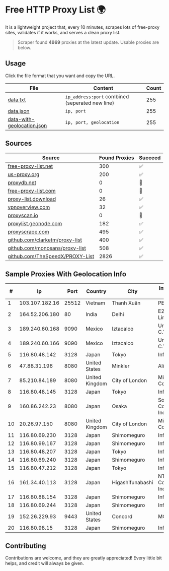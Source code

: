 
# Free HTTP Proxy List 🌍

It is a lightweight project that, every 10 minutes, scrapes lots of free-proxy sites, validates if it works, and serves a clean proxy list.


> Scraper found **4969** proxies at the latest update. Usable proxies are below.

## Usage

Click the file format that you want and copy the URL.


|File|Content|Count|
|----|-------|-----|
|[data.txt](https://raw.githubusercontent.com/themiralay/Proxy-List-World/master/data.txt)|`ip_address:port` combined (seperated new line)|255|
|[data.json](https://raw.githubusercontent.com/themiralay/Proxy-List-World/master/data.json)|`ip, port`|255|
|[data-with-geolocation.json](https://raw.githubusercontent.com/themiralay/Proxy-List-World/master/data-with-geolocation.json)|`ip, port, geolocation`|255|

## Sources

|Source|Found Proxies|Succeed|
|------|-------------|-------|
|[free-proxy-list.net](https://free-proxy-list.net)|300|✅|
|[us-proxy.org](https://www.us-proxy.org)|200|✅|
|[proxydb.net](http://proxydb.net)|0|🚫|
|[free-proxy-list.com](https://free-proxy-list.com/?page=&port=&type%5B%5D=http&type%5B%5D=https&up_time=0&search=Search)|0|🚫|
|[proxy-list.download](https://www.proxy-list.download/HTTP)|26|✅|
|[vpnoverview.com](https://vpnoverview.com/privacy/anonymous-browsing/free-proxy-servers)|32|✅|
|[proxyscan.io](https://www.proxyscan.io)|0|🚫|
|[proxylist.geonode.com](https://proxylist.geonode.com/api/proxy-list?limit=300&page=1&sort_by=lastChecked&sort_type=desc&protocols=http,https)|182|✅|
|[proxyscrape.com](https://api.proxyscrape.com/v2/?request=displayproxies&protocol=http&timeout=10000&country=all&ssl=all&anonymity=all)|495|✅|
|[github.com/clarketm/proxy-list](https://raw.githubusercontent.com/clarketm/proxy-list/master/proxy-list-raw.txt)|400|✅|
|[github.com/monosans/proxy-list](https://raw.githubusercontent.com/monosans/proxy-list/main/proxies/http.txt)|508|✅|
|[github.com/TheSpeedX/PROXY-List](https://raw.githubusercontent.com/TheSpeedX/PROXY-List/master/http.txt)|2826|✅|


## Sample Proxies With Geolocation Info

|#|Ip|Port|Country|City|Internet Service Provider|
|-|--|----|-------|----|-------------------------|
|1|103.107.182.16|25512|Vietnam|Thanh Xuân|PEGA|
|2|164.52.206.180|80|India|Delhi|E2E Networks Limited|
|3|189.240.60.168|9090|Mexico|Iztacalco|Uninet S.A. de C.V.|
|4|189.240.60.166|9090|Mexico|Iztacalco|Uninet S.A. de C.V.|
|5|116.80.48.142|3128|Japan|Tokyo|InfoSphere|
|6|47.88.31.196|8080|United States|Minkler|Alibaba.com LLC|
|7|85.210.84.189|8080|United Kingdom|City of London|Microsoft Corporation|
|8|116.80.48.145|3128|Japan|Tokyo|InfoSphere|
|9|160.86.242.23|8080|Japan|Osaka|Sony Network Communications Inc|
|10|20.26.97.150|8080|United Kingdom|City of London|Microsoft Corporation|
|11|116.80.69.230|3128|Japan|Shimomeguro|InfoSphere|
|12|116.80.99.167|3128|Japan|Shimomeguro|InfoSphere|
|13|116.80.48.207|3128|Japan|Tokyo|InfoSphere|
|14|116.80.69.240|3128|Japan|Shimomeguro|InfoSphere|
|15|116.80.47.212|3128|Japan|Tokyo|InfoSphere|
|16|161.34.40.113|3128|Japan|Higashifunabashi|NTT PC Communications, Inc.|
|17|116.80.88.154|3128|Japan|Shimomeguro|InfoSphere|
|18|116.80.69.244|3128|Japan|Shimomeguro|InfoSphere|
|19|152.26.229.93|9443|United States|Concord|MCNC|
|20|116.80.98.15|3128|Japan|Shimomeguro|InfoSphere|



## Contributing

Contributions are welcome, and they are greatly appreciated! Every
little bit helps, and credit will always be given.


